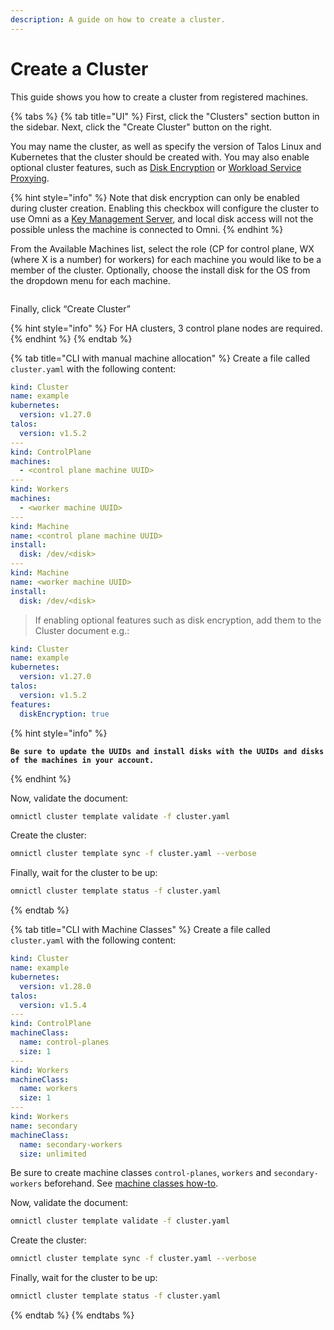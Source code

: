 ```yaml
---
description: A guide on how to create a cluster.
---
```


# Create a Cluster

This guide shows you how to create a cluster from registered machines.

{% tabs %}
{% tab title="UI" %}
First, click the "Clusters" section button in the sidebar. Next, click the "Create Cluster" button on the right.

You may name the cluster, as well as specify the version of Talos Linux and Kubernetes that the cluster should be created with. You may also enable optional cluster features, such as [Disk Encryption](../explanation/omni-kms-disk-encryption.md) or [Workload Service Proxying](expose-an-http-service-from-a-cluster.md).

{% hint style="info" %}
Note that disk encryption can only be enabled during cluster creation. Enabling this checkbox will configure the cluster to use Omni as a [Key Management Server](../explanation/omni-kms-disk-encryption.md), and local disk access will not the possible unless the machine is connected to Omni.
{% endhint %}

From the Available Machines list, select the role (CP for control plane, WX (where X is a number) for workers) for each machine you would like to be a member of the cluster. Optionally, choose the install disk for the OS from the dropdown menu for each machine.&#x20;

<figure><img src="../.gitbook/assets/Screenshot 2024-08-07 at 8.49.09 PM.png" alt=""><figcaption></figcaption></figure>

Finally, click “Create Cluster”

{% hint style="info" %}
For HA clusters, 3 control plane nodes are required.
{% endhint %}
{% endtab %}

{% tab title="CLI with manual machine allocation" %}
Create a file called `cluster.yaml` with the following content:

```yaml
kind: Cluster
name: example
kubernetes:
  version: v1.27.0
talos:
  version: v1.5.2
---
kind: ControlPlane
machines:
  - <control plane machine UUID>
---
kind: Workers
machines:
  - <worker machine UUID>
---
kind: Machine
name: <control plane machine UUID>
install:
  disk: /dev/<disk>
---
kind: Machine
name: <worker machine UUID>
install:
  disk: /dev/<disk>
```

> If enabling optional features such as disk encryption, add them to the Cluster document e.g.:

```yaml
kind: Cluster
name: example
kubernetes:
  version: v1.27.0
talos:
  version: v1.5.2
features:
  diskEncryption: true
```

{% hint style="info" %}
<pre><code><strong>Be sure to update the UUIDs and install disks with the UUIDs and disks of the machines in your account.
</strong></code></pre>
{% endhint %}

Now, validate the document:

```bash
omnictl cluster template validate -f cluster.yaml
```

Create the cluster:

```bash
omnictl cluster template sync -f cluster.yaml --verbose
```

Finally, wait for the cluster to be up:

```bash
omnictl cluster template status -f cluster.yaml
```
{% endtab %}

{% tab title="CLI with Machine Classes" %}
Create a file called `cluster.yaml` with the following content:

```yaml
kind: Cluster
name: example
kubernetes:
  version: v1.28.0
talos:
  version: v1.5.4
---
kind: ControlPlane
machineClass:
  name: control-planes
  size: 1
---
kind: Workers
machineClass:
  name: workers
  size: 1
---
kind: Workers
name: secondary
machineClass:
  name: secondary-workers
  size: unlimited
```

Be sure to create machine classes `control-planes`, `workers` and `secondary-workers` beforehand. See [machine classes how-to](https://omni.siderolabs.com/docs/how-to-guides/how-to-create-machine-classes/).

Now, validate the document:

```bash
omnictl cluster template validate -f cluster.yaml
```

Create the cluster:

```bash
omnictl cluster template sync -f cluster.yaml --verbose
```

Finally, wait for the cluster to be up:

```bash
omnictl cluster template status -f cluster.yaml
```
{% endtab %}
{% endtabs %}

